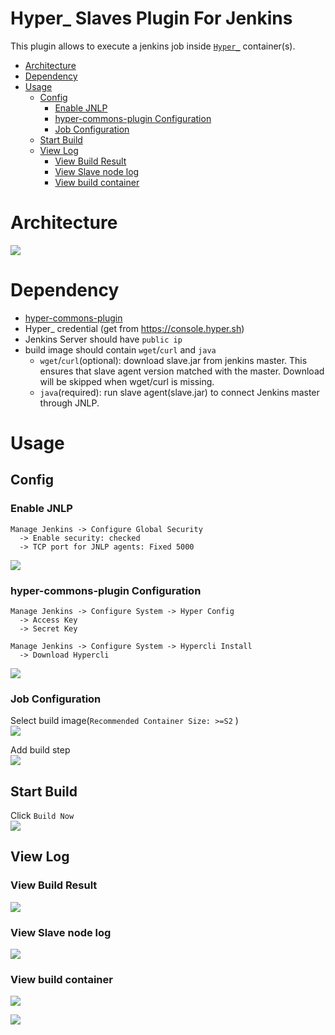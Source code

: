 Hyper_ Slaves Plugin For Jenkins
================================

This plugin allows to execute a jenkins job inside [`Hyper_`](https://hyper.sh) container(s).

<!-- TOC depthFrom:1 depthTo:6 withLinks:1 updateOnSave:1 orderedList:0 -->

- [Architecture](#architecture)
- [Dependency](#dependency)
- [Usage](#usage)
	- [Config](#config)
		- [Enable JNLP](#enable-jnlp)
		- [hyper-commons-plugin Configuration](#hyper-commons-plugin-configuration)
		- [Job Configuration](#job-configuration)
	- [Start Build](#start-build)
	- [View Log](#view-log)
		- [View Build Result](#view-build-result)
		- [View Slave node log](#view-slave-node-log)
		- [View build container](#view-build-container)

<!-- /TOC -->

# Architecture
![](image/hyper.png)

# Dependency
- [hyper-commons-plugin](https://github.com/jenkinsci/hyper-commons-plugin)
- Hyper_ credential (get from https://console.hyper.sh)
- Jenkins Server should have `public ip`
- build image should contain `wget`/`curl` and `java`
  - `wget`/`curl`(optional): download slave.jar from jenkins master. This ensures that slave agent version matched with the master. Download will be skipped when wget/curl is missing.
  - `java`(required): run slave agent(slave.jar) to connect Jenkins master through JNLP.

# Usage

## Config

### Enable JNLP
```
Manage Jenkins -> Configure Global Security
  -> Enable security: checked
  -> TCP port for JNLP agents: Fixed 5000
```
![](image/config-global-security-jnlp.png)


### hyper-commons-plugin Configuration
```
Manage Jenkins -> Configure System -> Hyper Config
  -> Access Key
  -> Secret Key

Manage Jenkins -> Configure System -> Hypercli Install
  -> Download Hypercli
```
![](image/hyper-commons-plugin-config.png)


### Job Configuration

Select build image(`Recommended Container Size: >=S2` )  
![](image/job-config-general.png)

Add build step  
![](image/job-config-build-step.png)

## Start Build
Click `Build Now`  
![](image/build-now.png)

## View Log

### View Build Result
![](image/console-output.png)

### View Slave node log
![](image/slave-node-log.png)

### View build container

![](image/build-container-info.png)

![](image/build-container-log.png)
